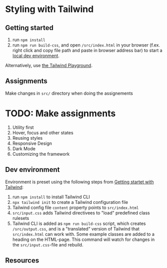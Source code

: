 # Styling with Tailwind

## Getting started
1. run `npm install`
2. run `npm run build-css`, and open `/src/index.html` in your browser (f.ex. right click and copy file path and paste in browser address bar) to start a [local dev environment](#dev-environment). 

Alternatively, use [the Tailwind Playground](https://play.tailwindcss.com/).

## Assignments

Make changes in `src/` directory when doing the assignements

# TODO: Make assignments

1. Utility first
2. Hover, focus and other states
3. Reusing styles
4. Responsive Design
5. Dark Mode
6. Customizing the framework

## Dev environment

Environment is preset using the following steps from [Getting startet with Tailwind](https://tailwindcss.com/docs/installation):

1. run `npm install` to install Tailwind CLI 
2. `npx tailwind init` to create a Tailwind configuration file
3. Tailwind config file `content` property points to `src/index.html`
4. `src/input.css` adds Tailwind directivees to "load" predefined class rulesets
5. Tailwind CLI is added as `npm run build-css` script, which creates `/src/output.css`, and is a "translated" version of Tailwind that `src/index.html` can work with. Some example classes are added to a heading on the HTML-page. This command will watch for changes in the `src/input.css`-file and rebuild.

## Resources